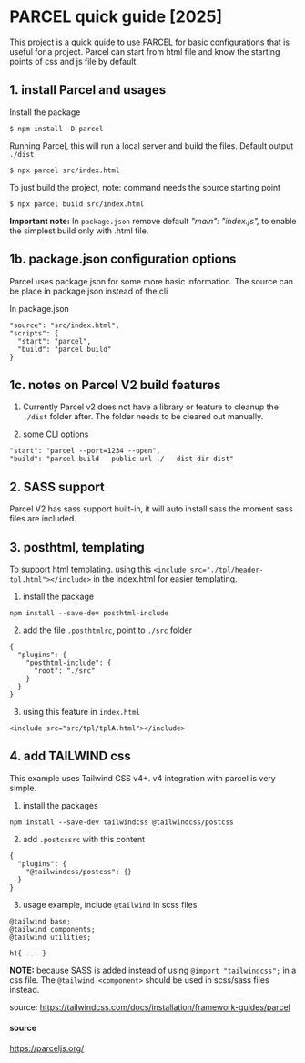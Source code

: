 # PARCEL quick guide [2025]

This project is a quick quide to use PARCEL for basic configurations that is useful for a project.
Parcel can start from html file and know the starting points of css and js file by default.

## 1. install Parcel and usages

Install the package
```
$ npm install -D parcel
```

Running Parcel, this will run a local server and build the files. Default output `./dist`
```
$ npx parcel src/index.html
```

To just build the project, note: command needs the source starting point
```
$ npx parcel build src/index.html
```

**Important note:** In `package.json` remove default *"main": "index.js",* to enable the simplest build only with .html file.

## 1b. package.json configuration options

Parcel uses package.json for some more basic information.
The source can be place in package.json instead of the cli

In package.json
```
"source": "src/index.html",
"scripts": {
  "start": "parcel",
  "build": "parcel build"
}
```

## 1c. notes on Parcel V2 build features

1. Currently Parcel v2 does not have a library or feature to cleanup the `./dist` folder after. The folder needs to be cleared out manually.

2. some CLI options
```
"start": "parcel --port=1234 --open",
"build": "parcel build --public-url ./ --dist-dir dist"
```

## 2. SASS support

Parcel V2 has sass support built-in, it will auto install sass the moment sass files are included.

## 3. posthtml, templating

To support html templating. using this `<include src="./tpl/header-tpl.html"></include>` in the index.html for easier templating.

1. install the package
```
npm install --save-dev posthtml-include
```

2. add the file `.posthtmlrc`, point to `./src` folder
```
{
  "plugins": {
    "posthtml-include": {
      "root": "./src"
    }
  }
}
```

3. using this feature in `index.html`
```
<include src="src/tpl/tplA.html"></include>
```

## 4. add TAILWIND css

This example uses Tailwind CSS v4+. v4 integration with parcel is very simple.

1. install the packages
```
npm install --save-dev tailwindcss @tailwindcss/postcss
```

2. add `.postcssrc` with this content
```
{
  "plugins": {
    "@tailwindcss/postcss": {}
  }
}
```

3. usage example, include `@tailwind` in scss files
```
@tailwind base;
@tailwind components;
@tailwind utilities;

h1{ ... }
```

**NOTE:** because SASS is added instead of using `@import "tailwindcss";` in a css file. The `@tailwind <component>` should be used in scss/sass files instead.

source: https://tailwindcss.com/docs/installation/framework-guides/parcel



#### source

https://parceljs.org/
